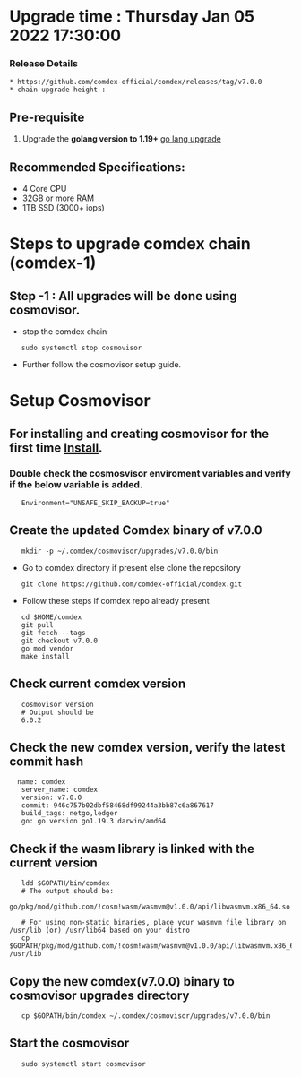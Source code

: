 # Upgrade time : Thursday Jan 05 2022 17:30:00

### Release Details
    * https://github.com/comdex-official/comdex/releases/tag/v7.0.0
    * chain upgrade height : 


## Pre-requisite
1. Upgrade the **golang version to 1.19+** [go lang upgrade](https://go.dev/doc/install)

## Recommended Specifications:
   * 4 Core CPU
   * 32GB or more RAM
   * 1TB SSD (3000+ iops)

# Steps to upgrade comdex chain (comdex-1)

## Step -1 : All upgrades will be done using cosmovisor.

* stop the comdex chain

```shell
   sudo systemctl stop cosmovisor
```

* Further follow the cosmovisor setup guide.

# Setup Cosmovisor

## For installing and creating cosmovisor for the first time [Install](https://github.com/comdex-official/networks/blob/main/testnet/cosmovisor-setup.md). 

### Double check the cosmosvisor enviroment variables and verify if the below variable is added.

```shell
   Environment="UNSAFE_SKIP_BACKUP=true"
```

## Create the updated Comdex binary of v7.0.0

```shell
   mkdir -p ~/.comdex/cosmovisor/upgrades/v7.0.0/bin
```
* Go to comdex directory if present else clone the repository

```shell
   git clone https://github.com/comdex-official/comdex.git
```

* Follow these steps if comdex repo already present

```shell
   cd $HOME/comdex
   git pull
   git fetch --tags
   git checkout v7.0.0
   go mod vendor
   make install
```

## Check current comdex version
```shell
   cosmovisor version
   # Output should be
   6.0.2
```

## Check the new comdex version, verify the latest commit hash

```shell
  name: comdex
   server_name: comdex
   version: v7.0.0
   commit: 946c757b02dbf58468df99244a3bb87c6a867617
   build_tags: netgo,ledger
   go: go version go1.19.3 darwin/amd64

```

## Check if the wasm library is linked with the current version 

```shell
   ldd $GOPATH/bin/comdex
   # The output should be:
   go/pkg/mod/github.com/!cosm!wasm/wasmvm@v1.0.0/api/libwasmvm.x86_64.so

   # For using non-static binaries, place your wasmvm file library on /usr/lib (or) /usr/lib64 based on your distro
   cp $GOPATH/pkg/mod/github.com/!cosm!wasm/wasmvm@v1.0.0/api/libwasmvm.x86_64.so /usr/lib
```


## Copy the new comdex(v7.0.0) binary to cosmovisor upgrades directory

```shell
   cp $GOPATH/bin/comdex ~/.comdex/cosmovisor/upgrades/v7.0.0/bin
```

## Start the cosmovisor

```shell
   sudo systemctl start cosmovisor
```
